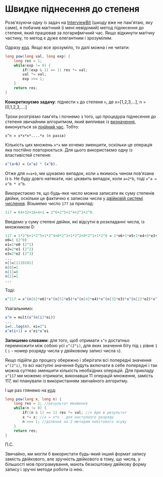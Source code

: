 # Швидке піднесення до степеня

Розв'язуючи одну із задач на [InterviewBit](https://www.interviewbit.com) (шкоду вже не пам'ятаю, яку саме),
я побачив магічний (і мені невідомий) метод піднесення до степеня, який працював
за логарифмічний час. Якщо відкинути магічну частину, то метод є дуже елегантним і зрозумілим.

Одразу [код](https://github.com/YaroslavHavrylovych/dsa/blob/development/algorithms/math/exponentiation_by_squaring/java/Exponentiation.java). Якщо все зрозуміло, то далі можна і не читати:

```java
long pow(long val, long exp) {
    long res = 1;
    while(exp != 0) {
        if((exp & 1) == 1) res *= val;
        val *= val;
        exp >>= 1;
    }
    return res;
}
```

**Конкретизуємо задачу**: піднести `x` до степеня `n`, де x=[1,2,3,...], n = [0,1,2,3,....]

Трохи розігріємо пам'ять і почнемо з того, що процедура піднесення до степеня звичайним алгоритмом, який випливає із 
[визначення](https://uk.wikipedia.org/wiki/%D0%9F%D1%96%D0%B4%D0%BD%D0%B5%D1%81%D0%B5%D0%BD%D0%BD%D1%8F_%D0%B4%D0%BE_%D1%81%D1%82%D0%B5%D0%BF%D0%B5%D0%BD%D1%8F),
виконується за [лінійний час](https://uk.wikipedia.org/wiki/%D0%A7%D0%B0%D1%81%D0%BE%D0%B2%D0%B0_%D1%81%D0%BA%D0%BB%D0%B0%D0%B4%D0%BD%D1%96%D1%81%D1%82%D1%8C_%D0%B0%D0%BB%D0%B3%D0%BE%D1%80%D0%B8%D1%82%D0%BC%D1%83#%D0%9B%D1%96%D0%BD%D1%96%D0%B9%D0%BD%D0%B8%D0%B9_%D1%87%D0%B0%D1%81).
Тобто:

```
x^n = x*x*x*....*x (n разів)
```

Кількість цих множень `x*x` ми хочемо зменшити, оскільки це операція яка постійно повторюється.
Для цього використаємо одну із властивістей степеня:

```mathematica
x^(a+b) = (x^a) * (x^b).
```

Отже для `n=a+b`, ми шукаємо випадок, коли `a` якимось чином пов'язана із `b`. Не буду довго натякати, нас цікавить випадок, коли `a=2*b`, тоді `x^a = x^b * x^b`.

Використаємо те, що будь-яке число можна записати як суму степенів двійки, оскільки це фактично є записом числа у 
[двійковій системі числення](https://uk.wikipedia.org/wiki/%D0%94%D0%B2%D1%96%D0%B9%D0%BA%D0%BE%D0%B2%D0%B0_%D1%81%D0%B8%D1%81%D1%82%D0%B5%D0%BC%D0%B0_%D1%87%D0%B8%D1%81%D0%BB%D0%B5%D0%BD%D0%BD%D1%8F). Візьмемо число `177` за приклад:

```mathematica
117 = 64+32+16+4+1 = 2^6+2^5+2^4+2^2+2^0. 
```

Введемо у суму степені двійки, які відсутні в розкладанні числа, із множником 0:

```mathematica
117 = 1*2^6+1*2^5+1*2^4+0*2^3+1*2^2+0*2^1+1*2^0 = 1*e6+1*e5+1*e4+0*e3+1*e2+0*e1+1*e0,
e0=1 (2^0)
e1=2*e0 (2^1)
e2=2*e1 (2^2)
e3=2*e2 (2^3)
...
n[]=[1110101]
n[0]=1
n[1]=0
n[2]=1
...
```

Тоді:

```mathematica
x^117 = x^(n[6]*e6)*x^(n[5]*e5)*x^(n[4]*e4)*x^(n[3]*e3)*x^(n[2]*e2)*x^(n[1]*e1)*x^(n[0]*e0)
```

Узагальнимо:

```mathematica
x^n = mult(x^(n[i]*ei)) 
...
i=0..log(n), ei=2^i
x^e(i+1) = x^ei*x^ei
```

**Запишемо словами**: для того, щоб отримати `x^n` достатньо перемножити між собою усі `x^(2^i)`, для яких значення біту під `i` рівне `1`  ( `i` - номер розряду числа у двійковому записі числа `n`).

Якщо підійти до процесу обережно і зберігати всі попередні значення   `x^(2^i)`, то всі наступні значення будуть включати в себе попередні і так можна суттєво зменшити кількість необхідних операцій. Для прикладу `x^117` ми можемо отримати, виконавши 11 операцій множення, замість 117, які планували із використанням звичайного алгоритму.

І ще раз глянемо на [код](https://github.com/YaroslavHavrylovych/dsa/blob/development/algorithms/math/exponentiation_by_squaring/java/Exponentiation.java):

```java
long pow(long x, long n) {
    long res = 1; //результат множення
    while(n != 0) {
        if((n & 1) == 1) res *= val; //x йде в результат
        x *= x; //x = x*x - для наступного розряду
        n >>= 1; //ділення на 2 методом побітового зсуву
    }
    return res;
}
```

П.С.

Звичайно, ми могли б використати будь-який інший формат запису замість двійкового,
але зручність двійкового в тому, що числа, у більшості мов програмування, 
мають безкоштовну двійкову форму запису і зручні методи роботи із нею.